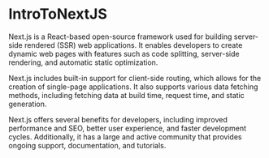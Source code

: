 # IntroToNextJS

Next.js is a React-based open-source framework used for building server-side rendered (SSR) web applications. It enables developers to create dynamic web pages with features such as code splitting, server-side rendering, and automatic static optimization.

Next.js includes built-in support for client-side routing, which allows for the creation of single-page applications. It also supports various data fetching methods, including fetching data at build time, request time, and static generation.

Next.js offers several benefits for developers, including improved performance and SEO, better user experience, and faster development cycles. Additionally, it has a large and active community that provides ongoing support, documentation, and tutorials.
